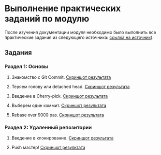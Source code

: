 # Выполнение практических заданий по модулю

После изучения документации модуля необходимо было выполнить все практические задания из следующего источника: [ссылка на источник](https://learngitbranching.js.org/?locale=ru_RU)).

## Задания

### Раздел 1: Основы

1. Знакомство с Git Commit. [Скриншот результата](Git/раздел1_шаг1.png)

2. Теряем голову или detached head. [Скриншот результата](Git/раздел1_шаг2.png)

3. Введение в Cherry-pick. [Скриншот результата](Git/раздел1_шаг2.png) 

4. Выберем один коммит. [Скриншот результата](Git/раздел1_шаг2.png)
   
5. Rebase over 9000 раз. [Скриншот результата](Git/раздел1_шаг2.png)
   
### Раздел 2: Удаленный репозитории 

1. Введение в клонирование. [Скриншот результата](Git/раздел2_шаг1.png)

2. Push мастер! [Скриншот результата](Git/раздел3_шаг1.png)


